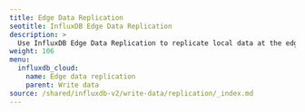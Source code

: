 ```yaml
---
title: Edge Data Replication
seotitle: InfluxDB Edge Data Replication
description: >
  Use InfluxDB Edge Data Replication to replicate local data at the edge to InfluxDB Cloud InfluxDB.
weight: 106
menu:
  influxdb_cloud:
    name: Edge data replication
    parent: Write data
source: /shared/influxdb-v2/write-data/replication/_index.md
---
```


<!-- The content of this file is at 
// SOURCE content/shared/influxdb-v2/write-data/replication/_index.md-->
